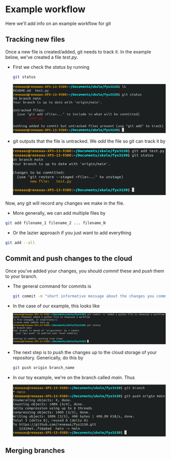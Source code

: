 # Example workflow

Here we'll add info on an example workflow for git


## Tracking new files

Once a new file is created/added, git needs to track it. In the example below, we've created a file *test.py*.

- First we check the *status* by running

  ```sh
  git status
  ```
  ![untracked_file](./imgs/untracked_file.png)

- git outputs that the file is untracked. We *add* the file so git can track it by

  ![tracked_file](./imgs/add_file.png)

Now, any git will record any changes we make in the file.

- More generally, we can add multiple files by

```sh
git add filename_1 filename_2 ... filename_N
```

- Or the lazier approach if you just want to add everything

```sh
git add --all
```

## Commit and push changes to the cloud

Once you've added your changes, you should *commit* these and *push* them to your branch.

- The general command for commits is

  ```sh
  git commit -m "short informative message about the changes you commit"
  ```

- In the case of our example, this looks like

  ![commit](./imgs/commit_file.png)

- The next step is to *push* the changes up to the cloud storage of your repository. Generically, do this by

  ```sh
  git push origin branch_name
  ```

- In our toy example, we're on the branch called *main*. Thus

  ![push](./imgs/push.png)


## Merging branches
